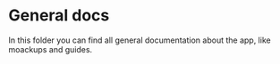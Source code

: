 # General docs
In this folder you can find all general documentation about the app, like moackups and guides.